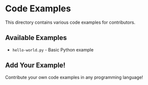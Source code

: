 # Code Examples

This directory contains various code examples for contributors.

## Available Examples
- `hello-world.py` - Basic Python example

## Add Your Example!
Contribute your own code examples in any programming language!
